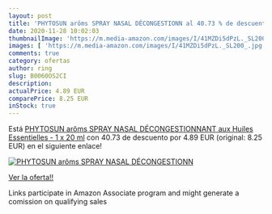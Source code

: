 ```yaml
---
layout: post
title: 'PHYTOSUN arôms SPRAY NASAL DÉCONGESTIONN al 40.73 % de descuento'
date: 2020-11-28 10:02:03
thumbnailImage: 'https://m.media-amazon.com/images/I/41MZDi5dPzL._SL200_.jpg'
images: [ 'https://m.media-amazon.com/images/I/41MZDi5dPzL._SL200_.jpg' ]
comments: true
category: ofertas
author: ring
slug: B0060OS2CI
description:
actualPrice: 4.89 EUR
comparePrice: 8.25 EUR
inStock: true
---
```


Está [PHYTOSUN arôms SPRAY NASAL DÉCONGESTIONNANT aux Huiles Essentielles - 1 x 20 ml](https://www.amazon.fr/dp/B0060OS2CI/?tag=tolees0d-21) con 40.73 de descuento por 4.89 EUR (original: 8.25 EUR) en el siguiente enlace!

[![PHYTOSUN arôms SPRAY NASAL DÉCONGESTIONN](https://m.media-amazon.com/images/I/41MZDi5dPzL._SL200_.jpg)](https://www.amazon.fr/dp/B0060OS2CI/?tag=tolees0d-21)

[Ver la oferta!!](https://www.amazon.fr/dp/B0060OS2CI/?tag=tolees0d-21)

Links participate in Amazon Associate program and might generate a comission on qualifying sales


